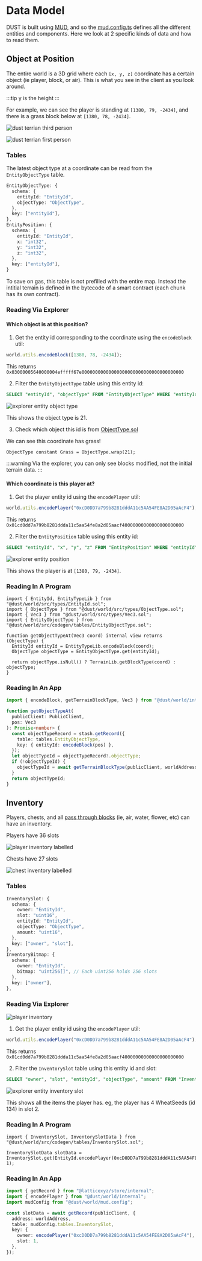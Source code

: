 # Data Model

DUST is built using [MUD](https://mud.dev/), and so the [mud.config.ts](https://github.com/dustproject/dust/blob/main/packages/world/mud.config.ts) defines all the different entities and components. Here we look at 2 specific kinds of data and how to read them.

## Object at Position

The entire world is a 3D grid where each `[x, y, z]` coordinate has a certain object (ie player, block, or air). This is what you see in the client as you look around.

:::tip
y is the height
:::

For example, we can see the player is standing at `[1380, 79, -2434]`, and there is a grass block below at `[1380, 78, -2434]`.

![dust terrian third person](/dust-terrain-third-person.png)

![dust terrian first person](/dust-terrain-first-person.png)

### Tables

The latest object type at a coordinate can be read from the `EntityObjectType` table.

```typescript
EntityObjectType: {
  schema: {
    entityId: "EntityId",
    objectType: "ObjectType",
  },
  key: ["entityId"],
},
EntityPosition: {
  schema: {
    entityId: "EntityId",
    x: "int32",
    y: "int32",
    z: "int32",
  },
  key: ["entityId"],
}
```

To save on gas, this table is not prefilled with the entire map. Instead the intitial terrain is defined in the bytecode of a smart contract (each chunk has its own contract).

### Reading Via Explorer

#### Which object is at this position?

1. Get the entity id corresponding to the coordinate using the `encodeBlock` util:

```typescript
world.utils.encodeBlock([1380, 78, -2434]);
```

This returns `0x03000005640000004efffff67e00000000000000000000000000000000000000`

2. Filter the `EntityObjectType` table using this entity id:

```sql
SELECT "entityId", "objectType" FROM "EntityObjectType" WHERE "entityId" = '0x03000005640000004efffff67e00000000000000000000000000000000000000';
```

![explorer entity object type](explorer-entity-object-type.png)

This shows the object type is 21.

3. Check which object this id is from [ObjectType.sol](https://github.com/dustproject/dust/blob/main/packages/world/src/types/ObjectType.sol)

We can see this coordinate has grass!

```solidity
ObjectType constant Grass = ObjectType.wrap(21);
```

:::warning
Via the explorer, you can only see blocks modified, not the initial terrain data.
:::

#### Which coordinate is this player at?

1. Get the player entity id using the `encodePlayer` util:

```typescript
world.utils.encodePlayer("0xcD0DD7a799b8281dddA11c5AA54FE8A2D05aAcF4");
```

This returns `0x01cd0dd7a799b8281ddda11c5aa54fe8a2d05aacf40000000000000000000000`

2. Filter the `EntityPosition` table using this entity id:

```sql
SELECT "entityId", "x", "y", "z" FROM "EntityPosition" WHERE "entityId" = '0x01cd0dd7a799b8281ddda11c5aa54fe8a2d05aacf40000000000000000000000';
```

![explorer entity position](explorer-entity-position.png)

This shows the player is at `[1380, 79, -2434]`.

### Reading In A Program

```solidity
import { EntityId, EntityTypeLib } from "@dust/world/src/types/EntityId.sol";
import { ObjectType } from "@dust/world/src/types/ObjectType.sol";
import { Vec3 } from "@dust/world/src/types/Vec3.sol";
import { EntityObjectType } from "@dust/world/src/codegen/tables/EntityObjectType.sol";

function getObjectTypeAt(Vec3 coord) internal view returns (ObjectType) {
  EntityId entityId = EntityTypeLib.encodeBlock(coord);
  ObjectType objectType = EntityObjectType.get(entityId);

  return objectType.isNull() ? TerrainLib.getBlockType(coord) : objectType;
}
```

### Reading In An App

```typescript
import { encodeBlock, getTerrainBlockType, Vec3 } from "@dust/world/internal";

function getObjectTypeAt(
  publicClient: PublicClient,
  pos: Vec3
): Promise<number> {
  const objectTypeRecord = stash.getRecord({
    table: tables.EntityObjectType,
    key: { entityId: encodeBlock(pos) },
  });
  let objectTypeId = objectTypeRecord?.objectType;
  if (!objectTypeId) {
    objectTypeId = await getTerrainBlockType(publicClient, worldAddress, pos);
  }
  return objectTypeId;
}
```

## Inventory

Players, chests, and all [pass through blocks](https://github.com/dustproject/dust/blob/main/packages/world/ts/objects.ts#L2033) (ie, air, water, flower, etc) can have an inventory.

Players have 36 slots

![player inventory labelled](player-inventory-labelled.png)

Chests have 27 slots

![chest inventory labelled](chest-inventory-labelled.png)

### Tables

```typescript
InventorySlot: {
  schema: {
    owner: "EntityId",
    slot: "uint16",
    entityId: "EntityId",
    objectType: "ObjectType",
    amount: "uint16",
  },
  key: ["owner", "slot"],
},
InventoryBitmap: {
  schema: {
    owner: "EntityId",
    bitmap: "uint256[]", // Each uint256 holds 256 slots
  },
  key: ["owner"],
},
```

### Reading Via Explorer

![player inventory](player-inventory.png)

1. Get the player entity id using the `encodePlayer` util:

```typescript
world.utils.encodePlayer("0xcD0DD7a799b8281dddA11c5AA54FE8A2D05aAcF4");
```

This returns `0x01cd0dd7a799b8281ddda11c5aa54fe8a2d05aacf40000000000000000000000`

2. Filter the `InventorySlot` table using this entity id and slot:

```sql
SELECT "owner", "slot", "entityId", "objectType", "amount" FROM "InventorySlot" WHERE "owner" = '0x01cd0dd7a799b8281ddda11c5aa54fe8a2d05aacf40000000000000000000000';
```

![explorer entity inventory slot](explorer-entity-inventory-slot.png)

This shows all the items the player has. eg, the player has 4 WheatSeeds (id 134) in slot 2.

### Reading In A Program

```solidity
import { InventorySlot, InventorySlotData } from "@dust/world/src/codegen/tables/InventorySlot.sol";

InventorySlotData slotData = InventorySlot.get(EntityId.encodePlayer(0xcD0DD7a799b8281dddA11c5AA54FE8A2D05aAcF4), 1);

```

### Reading In An App

```typescript
import { getRecord } from "@latticexyz/store/internal";
import { encodePlayer } from "@dust/world/internal";
import mudConfig from "@dust/world/mud.config";

const slotData = await getRecord(publicClient, {
  address: worldAddress,
  table: mudConfig.tables.InventorySlot,
  key: {
    owner: encodePlayer("0xcD0DD7a799b8281dddA11c5AA54FE8A2D05aAcF4"),
    slot: 1,
  },
});
```
